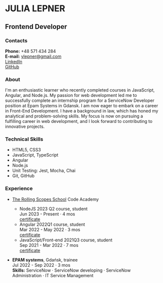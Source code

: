 # JULIA LEPNER

## Frontend Developer

### Contacts

**Phone:** +48 571 434 284<br>
**E-mail:** ylepner@gmail.com<br>
[LinkedIn](https://www.linkedin.com/in/julia-lepner/)<br>
[GitHub](https://github.com/ylepner)<br>

### About

I'm an enthusiastic learner who recently completed courses in JavaScript, Angular, and Node.js. My passion for web development led me to successfully complete an internship program for a ServiceNow Developer position at Epam Systems in Gdansk. I am now eager to embark on a career in Front-End Development.
I have a background in law, which has honed my analytical and problem-solving skills. My focus is now on pursuing a fulfilling career in web development, and I look forward to contributing to innovative projects.

### Technical Skills

* HTML5, CSS3
* JavaScript, TypeScript
* Angular
* Node.js
* Unit Testing: Jest, Mocha, Chai
* Git, GitHub

### Experience

* [The Rolling Scopes School](https://rs.school/) Code Academy

    + NodeJS 2023 Q2 course, student<br>
    Jun 2023 - Present · 4 mos<br>
    [certificate](https://app.rs.school/certificate/xeff7urb)
    + Angular 2022Q1 course, student<br>
    Mar 2022 - May 2022 · 3 mos<br>
    [certificate](https://app.rs.school/certificate/xeff7urb)
    + JavaScript/Front-end 2021Q3 course, student<br>
    Sep 2021 - Mar 2022 · 7 mos<br>
    [certificate](https://app.rs.school/certificate/xmk7i2iy)

* **EPAM systems**, Gdańsk, trainee<br>
Jul 2022 - Sep 2022 · 3 mos<br>
**Skills:** ServiceNow · ServiceNow developing · ServiceNow Administration · IT Service Management